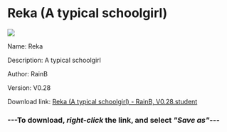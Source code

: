 # Reka (A typical schoolgirl)

<img src = "https://raw.githubusercontent.com/Arbiter1223/Koukou-Gurashi-Custom-Students/master/Students/Files/Reka%20(A%20typical%20schoolgirl).png">

Name: Reka

Description: A typical schoolgirl

Author: RainB

Version: V0.28

Download link: <a href="https://raw.githubusercontent.com/Arbiter1223/Koukou-Gurashi-Custom-Students/master/Students/Files/Reka%20(A%20typical%20schoolgirl)%20-%20RainB%2C%20V0.28.student">Reka (A typical schoolgirl) - RainB, V0.28.student</a>

### ---**To download, _right-click_ the link, and select _"Save as"_**---

